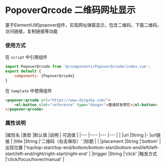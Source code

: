 # PopoverQrcode 二维码网址显示
基于ElementUI的popover组件，实现网址弹窗显示，包含二维码，下载二维码，访问链接，复制链接等功能

### 使用方式

在 ``script`` 中引用组件 

```javascript
import PopoverQrcode from '@/components/PopoverQrcode/index.vue';
export default {
    components: {PopoverQrcode}
}
```

在 ``template`` 中使用组件

```html
<popover-qrcode url="https://www.dingsky.com/">
    <el-button slot="reference" type="danger">邀请好友帮忙</el-button>
</popover-qrcode>
```

### 属性说明

|属性名        |类型 |默认值  |说明   | 可选值   |
|---          |---- |---    |---    |          |
|url        |String |-    |url链接        |
|title     |String |'二维码（右击保存）'  |标题    |          |
|placement      |String |'bottom'    |出现位置    |'top/top-start/top-end/bottom/bottom-start/bottom-end/left/left-start/left-end/right/right-start/right-end'          |
|trigger     |String |'click'    |触发方式  |'click/focus/hover/manual'          |